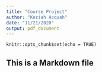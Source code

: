 ```yaml
---
title: "Course Project"
author: "Keziah Acquah"
date: "11/21/2020"
output: pdf_document
---
```


```{r setup, include=FALSE}
knitr::opts_chunk$set(echo = TRUE)
```

## This is a Markdown file

